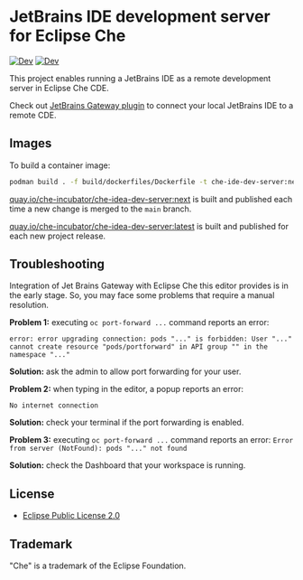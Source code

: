 # JetBrains IDE development server for Eclipse Che
[![Dev](https://img.shields.io/static/v1?label=Open%20in&message=Che%20dogfooding%20server%20&logo=eclipseche&color=FDB940&labelColor=525C86)](https://che-dogfooding.apps.che-dev.x6e0.p1.openshiftapps.com/f?url=https://github.com/che-samples/web-nodejs-sample&che-editor=che-incubator/che-idea-server/next&policies.create=peruser) [![Dev](https://img.shields.io/static/v1?label=Open%20in&message=DevSandbox%20(hosted%20by%20Red%20Hat)&logo=eclipseche&color=FDB940&labelColor=525C86)](https://workspaces.openshift.com/f?url=https://github.com/che-samples/web-nodejs-sample&che-editor=https://eclipse-che.github.io/che-plugin-registry/main/v3/plugins/che-incubator/che-idea-server/next/devfile.yaml&policies.create=peruser)

This project enables running a JetBrains IDE as a remote development server in Eclipse Che CDE.

Check out [JetBrains Gateway plugin](https://github.com/redhat-developer/devspaces-gateway-plugin/) to connect your local JetBrains IDE to a remote CDE.

## Images

To build a container image:
```bash
podman build . -f build/dockerfiles/Dockerfile -t che-ide-dev-server:next
```

[quay.io/che-incubator/che-idea-dev-server:next](https://quay.io/repository/che-incubator/che-idea-dev-server?tab=tags) is built and published each time a new change is merged to the `main` branch.

[quay.io/che-incubator/che-idea-dev-server:latest](https://quay.io/repository/che-incubator/che-idea-dev-server?tab=tags) is built and published for each new project release.

## Troubleshooting
Integration of Jet Brains Gateway with Eclipse Che this editor provides is in the early stage. So, you may face some problems that require a manual resolution.

**Problem 1:** executing `oc port-forward ...` command reports an error:
```
error: error upgrading connection: pods "..." is forbidden: User "..." cannot create resource "pods/portforward" in API group "" in the namespace "..."
```
**Solution:** ask the admin to allow port forwarding for your user.

**Problem 2:** when typing in the editor, a popup reports an error:
```
No internet connection
```
**Solution:** check your terminal if the port forwarding is enabled.

**Problem 3:** executing `oc port-forward ...` command reports an error:
`Error from server (NotFound): pods "..." not found`

**Solution:** check the Dashboard that your workspace is running.

## License

- [Eclipse Public License 2.0](LICENSE)

## Trademark

"Che" is a trademark of the Eclipse Foundation.
